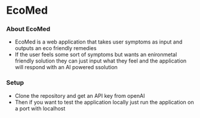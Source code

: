 # EcoMed

### About EcoMed
- EcoMed is a web application that takes user symptoms as input and outputs an eco friendly remedies
- If the user feels some sort of symptoms but wants an enironmetal friendly solution they can just input what they feel and the application will respond with an AI powered ssolution

### Setup
- Clone the repository and get an API key from openAI
- Then if you want to test the application locally just run the application on a port with localhost
